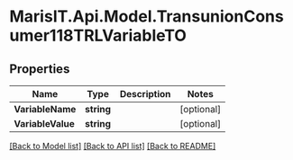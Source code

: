 
# MarisIT.Api.Model.TransunionConsumer118TRLVariableTO

## Properties

Name | Type | Description | Notes
------------ | ------------- | ------------- | -------------
**VariableName** | **string** |  | [optional] 
**VariableValue** | **string** |  | [optional] 

[[Back to Model list]](../README.md#documentation-for-models)
[[Back to API list]](../README.md#documentation-for-api-endpoints)
[[Back to README]](../README.md)

